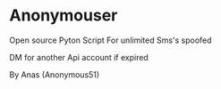 # Anonymouser
Open source Pyton Script For unlimited Sms's spoofed 

DM for another Api account if expired

By Anas (Anonymous51) 
